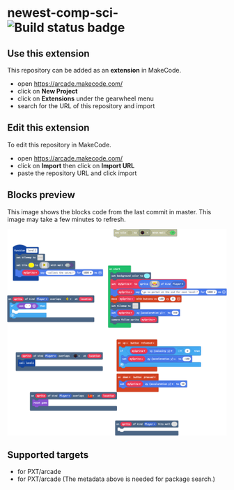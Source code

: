 # newest-comp-sci- ![Build status badge](https://github.com/amelia-skawinski/newest-comp-sci-/workflows/MakeCode/badge.svg)



## Use this extension

This repository can be added as an **extension** in MakeCode.

* open https://arcade.makecode.com/
* click on **New Project**
* click on **Extensions** under the gearwheel menu
* search for the URL of this repository and import

## Edit this extension

To edit this repository in MakeCode.

* open https://arcade.makecode.com/
* click on **Import** then click on **Import URL**
* paste the repository URL and click import

## Blocks preview

This image shows the blocks code from the last commit in master.
This image may take a few minutes to refresh.

![A rendered view of the blocks](https://github.com/amelia-skawinski/newest-comp-sci-/raw/master/.makecode/blocks.png)

## Supported targets

* for PXT/arcade
* for PXT/arcade
(The metadata above is needed for package search.)

